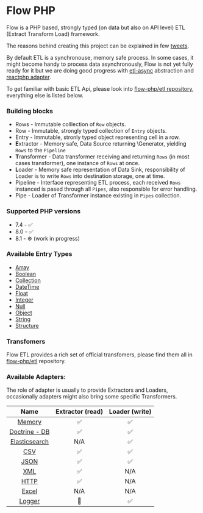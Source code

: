 # Flow PHP 

Flow is a PHP based, strongly typed (on data but also on API level) ETL (Extract Transform Load) framework. 

The reasons behind creating this project can be explained in few [tweets](https://twitter.com/norbert_tech/status/1484863793280786439?s=21). 

By default ETL is a synchronouse, memory safe process. 
In some cases, it might become handy to process data asynchronously, Flow is not yet fully ready for it but we are doing good progress with [etl-async](https://github.com/flow-php/etl-async) abstraction and [reactphp adapter](https://github.com/flow-php/etl-async-adapter-reactphp).

To get familiar with basic ETL Api, please look into [flow-php/etl repository](https://github.com/flow-php/etl), everything else is listed below. 

### Building blocks

* Rows - Immutable colllection of `Row` objects. 
* Row - Immutable, strongly typed collection of `Entry` objects. 
* Entry - Immutable, stronly typed object representing cell in a row. 
* **E**xtractor - Memory safe, Data Source returning \Generator, yielding `Rows` to the `Pipeline`
* **T**ransformer - Data transformer receiving and returning `Rows` (in most cases transformer), one instance of `Rows` at once.  
* **L**oader - Memory safe representation of Data Sink, responsibility of Loader is to write `Rows` into destination storage, one at time. 
* Pipeline - Interface representing ETL process, each received `Rows` instanced is pased through all `Pipes`, also responsible for error handling. 
* Pipe - Loader of Transformer instance existing in `Pipes` collection.  

### Supported PHP versions

* 7.4 - ✅
* 8.0 - ✅
* 8.1 - ⚙ (work in progress)

### Available Entry Types

* [Array](https://github.com/flow-php/etl/blob/1.x/src/Flow/ETL/Row/Entry/ArrayEntry.phpp)
* [Boolean](https://github.com/flow-php/etl/blob/1.x/src/Flow/ETL/Row/Entry/BooleanEntry.php)
* [Collection](https://github.com/flow-php/etl/blob/1.x/src/Flow/ETL/Row/Entry/CollectionEntry.php)
* [DateTime](https://github.com/flow-php/etl/blob/1.x/src/Flow/ETL/Row/Entry//DateTimeEntry.php)
* [Float](https://github.com/flow-php/etl/blob/1.x/src/Flow/ETL/Row/Entry/FloatEntry.php)
* [Integer](https://github.com/flow-php/etl/blob/1.x/src/Flow/ETL/Row/Entry/IntegerEntry.php)
* [Null](https://github.com/flow-php/etl/blob/1.x/src/Flow/ETL/Row/Entry/NullEntry.php)
* [Object](https://github.com/flow-php/etl/blob/1.x/src/Flow/ETL/Row/Entry/ObjectEntry.php)
* [String](https://github.com/flow-php/etl/blob/1.x/src/Flow/ETL/Row/Entry/StringEntry.php)
* [Structure](https://github.com/flow-php/etl/blob/1.x/src/Flow/ETL/Row/Entry/StructureEntry.php)

### Transfomers

Flow ETL provides a rich set of official transfomers, please find them all in [flow-php/etl](https://github.com/flow-php/etl/#transformers) 
repository.

### Available Adapters: 

The role of adapter is usually to provide Extractors and Loaders, occasionally adapters might also bring some specific Transformers.

<table style="text-align:center">
<thead>
  <tr>
    <th>Name</th>
    <th>Extractor (read)</th>
    <th>Loader (write)</th>
  </tr>
</thead>
<tbody>
  <tr>
      <td><a href="https://github.com/flow-php/etl-adapter-memory">Memory</a></td>
      <td>✅</td>
      <td>✅</td>
  </tr>
  <tr>
      <td><a href="https://github.com/flow-php/etl-adapter-doctrine">Doctrine - DB</a></td>
      <td>✅</td>
      <td>✅</td>
  </tr>
  <tr>
      <td><a href="https://github.com/flow-php/etl-adapter-elasticsearch">Elasticsearch</a></td>
      <td>N/A</td>
      <td>✅</td>
  </tr>
  <tr>
      <td><a href="https://github.com/flow-php/etl-adapter-csv">CSV</a></td>
      <td>✅</td>
      <td>✅</td>
  </tr>
  <tr>
      <td><a href="https://github.com/flow-php/etl-adapter-json">JSON</a></td>
      <td>✅</td>
      <td>✅</td>
  </tr>
  <tr>
      <td><a href="https://github.com/flow-php/etl-adapter-xml">XML</a></td>
      <td>✅</td>
      <td>N/A</td>
  </tr>
  <tr>
      <td><a href="https://github.com/flow-php/etl-adapter-http">HTTP</a></td>
      <td>✅</td>
      <td>N/A</td>
  </tr>
  <tr>
      <td><a href="#">Excel</a></td>
      <td>N/A</td>
      <td>N/A</td>
  </tr>
  <tr>
      <td><a href="https://github.com/flow-php/etl-adapter-logger">Logger</a></td>
      <td>🚫</td>
      <td>✅</td>
  </tr>
</tbody>
</table>

